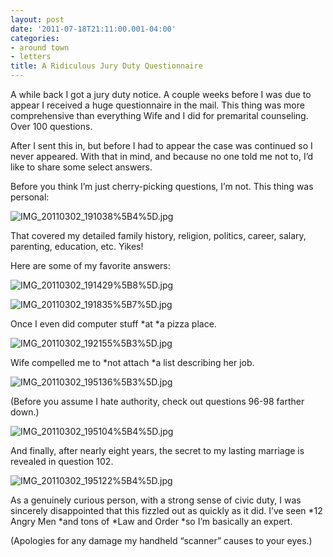 ```yaml
---
layout: post
date: '2011-07-18T21:11:00.001-04:00'
categories:
- around town
- letters
title: A Ridiculous Jury Duty Questionnaire
---
```



A while back I got a jury duty notice. A couple weeks before I was due to appear I received a huge questionnaire in the mail. This thing was more comprehensive than everything Wife and I did for premarital counseling. Over 100 questions.

After I sent this in, but before I had to appear the case was continued so I never appeared. With that in mind, and because no one told me not to, I’d like to share some select answers.

Before you think I’m just cherry-picking questions, I’m not. This thing was personal:

![IMG_20110302_191038%5B4%5D.jpg](/assets/2011/IMG_20110302_191038%5B4%5D.jpg)

That covered my detailed family history, religion, politics, career, salary, parenting, education, etc. Yikes!

Here are some of my favorite answers:  

![IMG_20110302_191429%5B8%5D.jpg](/assets/2011/IMG_20110302_191429%5B8%5D.jpg)

![IMG_20110302_191835%5B7%5D.jpg](/assets/2011/IMG_20110302_191835%5B7%5D.jpg)

Once I even did computer stuff *at *a pizza place.

![IMG_20110302_192155%5B3%5D.jpg](/assets/2011/IMG_20110302_192155%5B3%5D.jpg)

Wife compelled me to *not attach *a list describing her job.

![IMG_20110302_195136%5B3%5D.jpg](/assets/2011/IMG_20110302_195136%5B3%5D.jpg)

(Before you assume I hate authority, check out questions 96-98 farther down.)

![IMG_20110302_195104%5B4%5D.jpg](/assets/2011/IMG_20110302_195104%5B4%5D.jpg)

And finally, after nearly eight years, the secret to my lasting marriage is revealed in question 102.

![IMG_20110302_195122%5B4%5D.jpg](/assets/2011/IMG_20110302_195122%5B4%5D.jpg)

As a genuinely curious person, with a strong sense of civic duty, I was sincerely disappointed that this fizzled out as quickly as it did. I’ve seen *12 Angry Men *and tons of *Law and Order *so I’m basically an expert.

(Apologies for any damage my handheld “scanner” causes to your eyes.)